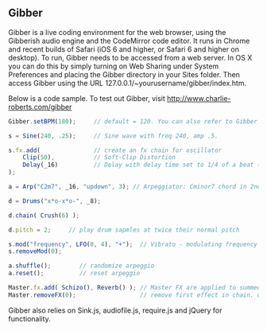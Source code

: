 ## Gibber ##

Gibber is a live coding environment for the web browser, using the Gibberish audio engine and the CodeMirror code editor.
It runs in Chrome and recent builds of Safari (iOS 6 and higher, or Safari 6 and higher on desktop). To run, Gibber needs
to be accessed from a web server. In OS X you can do this by simply turning on Web Sharing under System Preferences and
placing the Gibber directory in your Sites folder. Then access Gibber using the URL 127.0.0.1/~yourusername/gibber/index.htm.

Below is a code sample. To test out Gibber, visit http://www.charlie-roberts.com/gibber

``` javascript
Gibber.setBPM(180);     // default = 120. You can also refer to Gibber as _g.

s = Sine(240, .25);     // Sine wave with freq 240, amp .5.

s.fx.add(               // create an fx chain for oscillator                   
    Clip(50),           // Soft-Clip Distortion
    Delay(_16)          // Delay with delay time set to 1/4 of a beat (1/16th note)
);

a = Arp("C2m7", _16, "updown", 3); // Arpeggiator: Cminor7 chord in 2nd octave, 16th notes, up then down, 3 octave range

d = Drums("x*o-x*o-", _8);

d.chain( Crush(6) );

d.pitch = 2;     // play drum sapmles at twice their normal pitch

s.mod("frequency", LFO(8, 4), "+");  // Vibrato - modulating frequency by +/- 4Hz 8 times per second
s.removeMod(0);

a.shuffle();        // randomize arpeggio
a.reset();          // reset arpeggio

Master.fx.add( Schizo(), Reverb() ); // Master FX are applied to summed signal of all generators
Master.removeFX(0);                  // remove first effect in chain. don't pass a argument to remove all fx.
```

Gibber also relies on Sink.js, audiofile.js, require.js and jQuery for functionality.